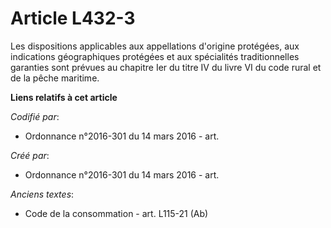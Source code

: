 # Article L432-3

Les dispositions applicables aux appellations d'origine protégées, aux indications géographiques protégées et aux spécialités
traditionnelles garanties sont prévues au chapitre Ier du titre IV du livre VI du code rural et de la pêche maritime.

**Liens relatifs à cet article**

_Codifié par_:

  - Ordonnance n°2016-301 du 14 mars 2016 - art.

_Créé par_:

  - Ordonnance n°2016-301 du 14 mars 2016 - art.

_Anciens textes_:

  - Code de la consommation - art. L115-21 (Ab)

